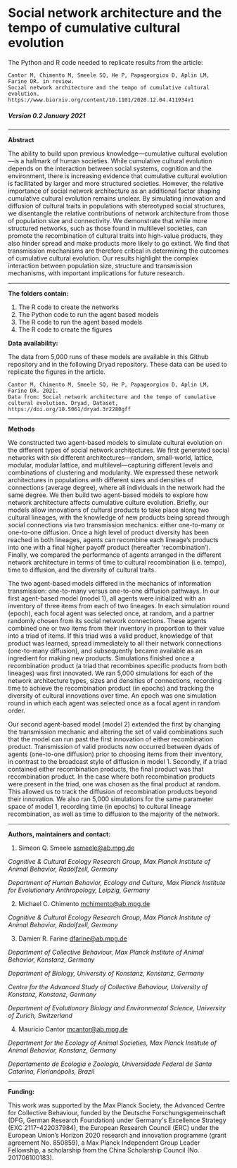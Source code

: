 # Social network architecture and the tempo of cumulative cultural evolution

The Python and R code needed to replicate results from the article:

```
Cantor M, Chimento M, Smeele SQ, He P, Papageorgiou D, Aplin LM, Farine DR. in review. 
Social network architecture and the tempo of cumulative cultural evolution. 
https://www.biorxiv.org/content/10.1101/2020.12.04.411934v1
```

##### Version 0.2 January 2021

------------------------------------------------

**Abstract**

The ability to build upon previous knowledge—cumulative cultural evolution—is a hallmark of human societies. While cumulative cultural evolution depends on the interaction between social systems, cognition and the environment, there is increasing evidence that cumulative cultural evolution is facilitated by larger and more structured societies. However, the relative importance of social network architecture as an additional factor shaping cumulative cultural evolution remains unclear. By simulating innovation and diffusion of cultural traits in populations with stereotyped social structures, we disentangle the relative contributions of network architecture from those of population size and connectivity. We demonstrate that while more structured networks, such as those found in multilevel societies, can promote the recombination of cultural traits into high-value products, they also hinder spread and make products more likely to go extinct. We find that transmission mechanisms are therefore critical in determining the outcomes of cumulative cultural evolution. Our results highlight the complex interaction between population size, structure and transmission mechanisms, with important implications for future research.


------------------------------------------------

**The folders contain:**

1. The R code to create the networks
2. The Python code to run the agent based models
3. The R code to run the agent based models
4. The R code to create the figures


**Data availability:**

The data from 5,000 runs of these models are available in this Github repository and in the following  Dryad repository. These data can be used to replicate the figures in the article.


```
Cantor M, Chimento M, Smeele SQ, He P, Papageorgiou D, Aplin LM, Farine DR. 2021. 
Data from: Social network architecture and the tempo of cumulative cultural evolution. Dryad, Dataset, https://doi.org/10.5061/dryad.3r2280gff
```


------------------------------------------------

**Methods**

We constructed two agent-based models to simulate cultural evolution on the different types of social network architectures. We first generated social networks with six different architectures—random, small-world, lattice, modular, modular lattice, and multilevel—capturing different levels and combinations of clustering and modularity. We expressed these network architectures in populations with different sizes and densities of connections (average degree), where all individuals in the network had the same degree. We then build two agent-based models to explore how network architecture affects cumulative culture evolution. Briefly, our models allow innovations of cultural products to take place along two cultural lineages, with the knowledge of new products being spread through social connections via two transmission mechanics: either one-to-many or one-to-one diffusion. Once a high level of product diversity has been reached in both lineages, agents can recombine each lineage’s products into one with a final higher payoff product (hereafter ‘recombination’). Finally, we compared the performance of agents arranged in the different network architecture in terms of time to cultural recombination (i.e. tempo), time to diffusion, and the diversity of cultural traits.

The two agent-based models differed in the mechanics of information transmission: one-to-many versus one-to-one diffusion pathways. In our first agent-based model (model 1), all agents were initialized with an inventory of three items from each of two lineages. In each simulation round (epoch), each focal agent was selected once, at random, and a partner randomly chosen from its social network connections. These agents combined one or two items from their inventory in proportion to their value into a triad of items. If this triad was a valid product, knowledge of that product was learned, spread immediately to all their network connections (one-to-many diffusion), and subsequently became available as an ingredient for making new products. Simulations finished once a recombination product (a triad that recombines specific products from both lineages) was first innovated. We ran 5,000 simulations for each of the network architecture types, sizes and densities of connections, recording time to achieve the recombination product (in epochs) and tracking the diversity of cultural innovations over time. An epoch was one simulation round in which each agent was selected once as a focal agent in random order.

Our second agent-based model (model 2) extended the first by changing the transmission mechanic and altering the set of valid combinations such that the model can run past the first innovation of either recombination product. Transmission of valid products now occurred between dyads of agents (one-to-one diffusion) prior to choosing items from their inventory, in contrast to the broadcast style of diffusion in model 1. Secondly, if a triad contained either recombination products, the final product was that recombination product. In the case where both recombination products were present in the triad, one was chosen as the final product at random. This allowed us to track the diffusion of recombination products beyond their innovation. We also ran 5,000 simulations for the same parameter space of model 1, recording time (in epochs) to cultural lineage recombination, as well as time to diffusion to the majority of the network.

------------------------------------------------

**Authors, maintainers and contact:**


1. Simeon Q. Smeele <ssmeele@ab.mpg.de>

*Cognitive & Cultural Ecology Research Group, Max Planck Institute of Animal Behavior, Radolfzell, Germany*

*Department of Human Behavior, Ecology and Culture, Max Planck Institute for Evolutionary Anthropology, Leipzig, Germany*

2. Michael C. Chimento <mchimento@ab.mpg.de>

*Cognitive & Cultural Ecology Research Group, Max Planck Institute of Animal Behavior, Radolfzell, Germany*

3. Damien R. Farine <dfarine@ab.mpg.de>

*Department of Collective Behaviour, Max Planck Institute of Animal Behavior, Konstanz, Germany*

*Department of Biology, University of Konstanz, Konstanz, Germany*

*Centre for the Advanced Study of Collective Behaviour, University of Konstanz, Konstanz, Germany*

*Department of Evolutionary Biology and Environmental Science, University of Zurich, Switzerland*

4. Mauricio Cantor <mcantor@ab.mpg.de>

*Department for the Ecology of Animal Societies, Max Planck Institute of Animal Behavior, Konstanz, Germany*

*Departamento de Ecologia e Zoologia, Universidade Federal de Santa Catarina, Florianópolis, Brazil*



------------------------------------------------

**Funding:**

This work was supported by the Max Planck Society, the Advanced Centre for Collective Behaviour, funded by the Deutsche Forschungsgemeinschaft (DFG, German Research Foundation) under Germany's Excellence Strategy (EXC 2117–422037984), the European Research Council (ERC) under the European Union’s Horizon 2020 research and innovation programme (grant agreement No. 850859), a Max Planck Independent Group Leader Fellowship, a scholarship from the China Scholarship Council (No. 201706100183).


